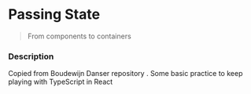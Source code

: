 # Passing State
> From components to containers 

### Description
Copied from Boudewijn Danser repository .
Some basic practice to keep playing with TypeScript in React


